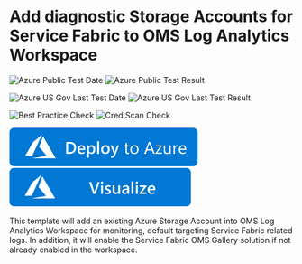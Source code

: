 
# Add diagnostic Storage Accounts for Service Fabric to OMS Log Analytics Workspace

![Azure Public Test Date](https://azurequickstartsservice.blob.core.windows.net/badges/oms-existing-storage-account/PublicLastTestDate.svg)
![Azure Public Test Result](https://azurequickstartsservice.blob.core.windows.net/badges/oms-existing-storage-account/PublicDeployment.svg)

![Azure US Gov Last Test Date](https://azurequickstartsservice.blob.core.windows.net/badges/oms-existing-storage-account/FairfaxLastTestDate.svg)
![Azure US Gov Last Test Result](https://azurequickstartsservice.blob.core.windows.net/badges/oms-existing-storage-account/FairfaxDeployment.svg)

![Best Practice Check](https://azurequickstartsservice.blob.core.windows.net/badges/oms-existing-storage-account/BestPracticeResult.svg)
![Cred Scan Check](https://azurequickstartsservice.blob.core.windows.net/badges/oms-existing-storage-account/CredScanResult.svg)

[![Deploy to Azure](https://raw.githubusercontent.com/Azure/azure-quickstart-templates/master/1-CONTRIBUTION-GUIDE/images/deploytoazure.svg?sanitize=true)](https://portal.azure.com/#create/Microsoft.Template/uri/https%3A%2F%2Fraw.githubusercontent.com%2Fazure%2Fazure-quickstart-templates%2Fmaster%2Foms-existing-storage-account%2F%2Fazuredeploy.json) 
[![Visualize](https://raw.githubusercontent.com/Azure/azure-quickstart-templates/master/1-CONTRIBUTION-GUIDE/images/visualizebutton.svg?sanitize=true)](http://armviz.io/#/?load=https%3A%2F%2Fraw.githubusercontent.com%2FAzure%2Fazure-quickstart-templates%2Fmaster%oms-existing-storage-account%2Fazuredeploy.json)

This template will add an existing Azure Storage Account into OMS Log Analytics Workspace for monitoring, default targeting Service Fabric related logs. In addition, it will enable the Service Fabric OMS Gallery solution if not already enabled in the workspace. 

                                

              


